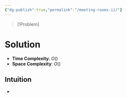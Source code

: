 ```yaml
---
{"dg-publish":true,"permalink":"/meeting-rooms-ii/"}
---
```


>[!Problem]

# Solution
- **Time Complexity**: $O()$
- **Space Complexity**: $O()$
## Intuition
- 
```python

```